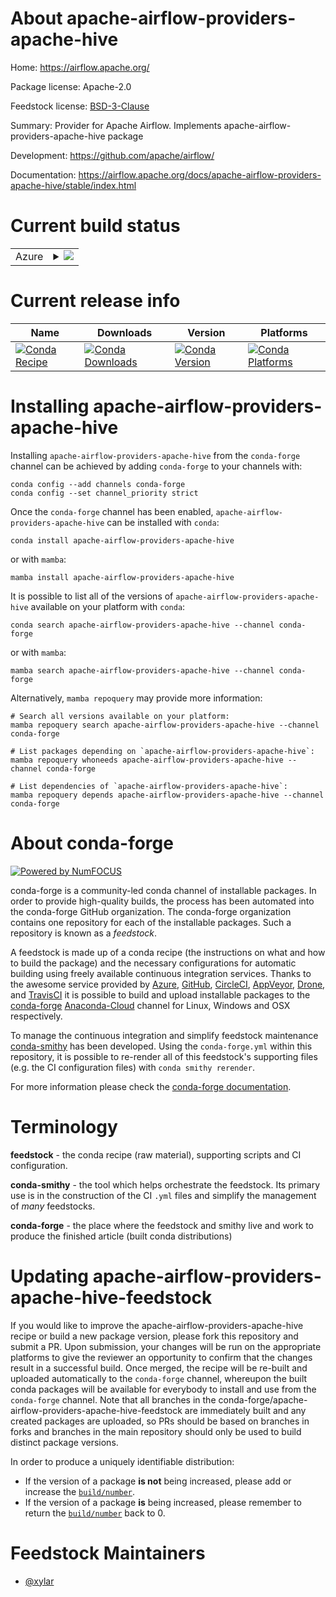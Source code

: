About apache-airflow-providers-apache-hive
==========================================

Home: https://airflow.apache.org/

Package license: Apache-2.0

Feedstock license: [BSD-3-Clause](https://github.com/conda-forge/apache-airflow-providers-apache-hive-feedstock/blob/main/LICENSE.txt)

Summary: Provider for Apache Airflow. Implements apache-airflow-providers-apache-hive package

Development: https://github.com/apache/airflow/

Documentation: https://airflow.apache.org/docs/apache-airflow-providers-apache-hive/stable/index.html

Current build status
====================


<table>
    
  <tr>
    <td>Azure</td>
    <td>
      <details>
        <summary>
          <a href="https://dev.azure.com/conda-forge/feedstock-builds/_build/latest?definitionId=11940&branchName=main">
            <img src="https://dev.azure.com/conda-forge/feedstock-builds/_apis/build/status/apache-airflow-providers-apache-hive-feedstock?branchName=main">
          </a>
        </summary>
        <table>
          <thead><tr><th>Variant</th><th>Status</th></tr></thead>
          <tbody><tr>
              <td>linux_64_python3.10.____cpython</td>
              <td>
                <a href="https://dev.azure.com/conda-forge/feedstock-builds/_build/latest?definitionId=11940&branchName=main">
                  <img src="https://dev.azure.com/conda-forge/feedstock-builds/_apis/build/status/apache-airflow-providers-apache-hive-feedstock?branchName=main&jobName=linux&configuration=linux_64_python3.10.____cpython" alt="variant">
                </a>
              </td>
            </tr><tr>
              <td>linux_64_python3.7.____cpython</td>
              <td>
                <a href="https://dev.azure.com/conda-forge/feedstock-builds/_build/latest?definitionId=11940&branchName=main">
                  <img src="https://dev.azure.com/conda-forge/feedstock-builds/_apis/build/status/apache-airflow-providers-apache-hive-feedstock?branchName=main&jobName=linux&configuration=linux_64_python3.7.____cpython" alt="variant">
                </a>
              </td>
            </tr><tr>
              <td>linux_64_python3.8.____cpython</td>
              <td>
                <a href="https://dev.azure.com/conda-forge/feedstock-builds/_build/latest?definitionId=11940&branchName=main">
                  <img src="https://dev.azure.com/conda-forge/feedstock-builds/_apis/build/status/apache-airflow-providers-apache-hive-feedstock?branchName=main&jobName=linux&configuration=linux_64_python3.8.____cpython" alt="variant">
                </a>
              </td>
            </tr><tr>
              <td>linux_64_python3.9.____cpython</td>
              <td>
                <a href="https://dev.azure.com/conda-forge/feedstock-builds/_build/latest?definitionId=11940&branchName=main">
                  <img src="https://dev.azure.com/conda-forge/feedstock-builds/_apis/build/status/apache-airflow-providers-apache-hive-feedstock?branchName=main&jobName=linux&configuration=linux_64_python3.9.____cpython" alt="variant">
                </a>
              </td>
            </tr><tr>
              <td>osx_64_python3.10.____cpython</td>
              <td>
                <a href="https://dev.azure.com/conda-forge/feedstock-builds/_build/latest?definitionId=11940&branchName=main">
                  <img src="https://dev.azure.com/conda-forge/feedstock-builds/_apis/build/status/apache-airflow-providers-apache-hive-feedstock?branchName=main&jobName=osx&configuration=osx_64_python3.10.____cpython" alt="variant">
                </a>
              </td>
            </tr><tr>
              <td>osx_64_python3.7.____cpython</td>
              <td>
                <a href="https://dev.azure.com/conda-forge/feedstock-builds/_build/latest?definitionId=11940&branchName=main">
                  <img src="https://dev.azure.com/conda-forge/feedstock-builds/_apis/build/status/apache-airflow-providers-apache-hive-feedstock?branchName=main&jobName=osx&configuration=osx_64_python3.7.____cpython" alt="variant">
                </a>
              </td>
            </tr><tr>
              <td>osx_64_python3.8.____cpython</td>
              <td>
                <a href="https://dev.azure.com/conda-forge/feedstock-builds/_build/latest?definitionId=11940&branchName=main">
                  <img src="https://dev.azure.com/conda-forge/feedstock-builds/_apis/build/status/apache-airflow-providers-apache-hive-feedstock?branchName=main&jobName=osx&configuration=osx_64_python3.8.____cpython" alt="variant">
                </a>
              </td>
            </tr><tr>
              <td>osx_64_python3.9.____cpython</td>
              <td>
                <a href="https://dev.azure.com/conda-forge/feedstock-builds/_build/latest?definitionId=11940&branchName=main">
                  <img src="https://dev.azure.com/conda-forge/feedstock-builds/_apis/build/status/apache-airflow-providers-apache-hive-feedstock?branchName=main&jobName=osx&configuration=osx_64_python3.9.____cpython" alt="variant">
                </a>
              </td>
            </tr><tr>
              <td>win_64_python3.10.____cpython</td>
              <td>
                <a href="https://dev.azure.com/conda-forge/feedstock-builds/_build/latest?definitionId=11940&branchName=main">
                  <img src="https://dev.azure.com/conda-forge/feedstock-builds/_apis/build/status/apache-airflow-providers-apache-hive-feedstock?branchName=main&jobName=win&configuration=win_64_python3.10.____cpython" alt="variant">
                </a>
              </td>
            </tr><tr>
              <td>win_64_python3.7.____cpython</td>
              <td>
                <a href="https://dev.azure.com/conda-forge/feedstock-builds/_build/latest?definitionId=11940&branchName=main">
                  <img src="https://dev.azure.com/conda-forge/feedstock-builds/_apis/build/status/apache-airflow-providers-apache-hive-feedstock?branchName=main&jobName=win&configuration=win_64_python3.7.____cpython" alt="variant">
                </a>
              </td>
            </tr><tr>
              <td>win_64_python3.8.____cpython</td>
              <td>
                <a href="https://dev.azure.com/conda-forge/feedstock-builds/_build/latest?definitionId=11940&branchName=main">
                  <img src="https://dev.azure.com/conda-forge/feedstock-builds/_apis/build/status/apache-airflow-providers-apache-hive-feedstock?branchName=main&jobName=win&configuration=win_64_python3.8.____cpython" alt="variant">
                </a>
              </td>
            </tr><tr>
              <td>win_64_python3.9.____cpython</td>
              <td>
                <a href="https://dev.azure.com/conda-forge/feedstock-builds/_build/latest?definitionId=11940&branchName=main">
                  <img src="https://dev.azure.com/conda-forge/feedstock-builds/_apis/build/status/apache-airflow-providers-apache-hive-feedstock?branchName=main&jobName=win&configuration=win_64_python3.9.____cpython" alt="variant">
                </a>
              </td>
            </tr>
          </tbody>
        </table>
      </details>
    </td>
  </tr>
</table>

Current release info
====================

| Name | Downloads | Version | Platforms |
| --- | --- | --- | --- |
| [![Conda Recipe](https://img.shields.io/badge/recipe-apache--airflow--providers--apache--hive-green.svg)](https://anaconda.org/conda-forge/apache-airflow-providers-apache-hive) | [![Conda Downloads](https://img.shields.io/conda/dn/conda-forge/apache-airflow-providers-apache-hive.svg)](https://anaconda.org/conda-forge/apache-airflow-providers-apache-hive) | [![Conda Version](https://img.shields.io/conda/vn/conda-forge/apache-airflow-providers-apache-hive.svg)](https://anaconda.org/conda-forge/apache-airflow-providers-apache-hive) | [![Conda Platforms](https://img.shields.io/conda/pn/conda-forge/apache-airflow-providers-apache-hive.svg)](https://anaconda.org/conda-forge/apache-airflow-providers-apache-hive) |

Installing apache-airflow-providers-apache-hive
===============================================

Installing `apache-airflow-providers-apache-hive` from the `conda-forge` channel can be achieved by adding `conda-forge` to your channels with:

```
conda config --add channels conda-forge
conda config --set channel_priority strict
```

Once the `conda-forge` channel has been enabled, `apache-airflow-providers-apache-hive` can be installed with `conda`:

```
conda install apache-airflow-providers-apache-hive
```

or with `mamba`:

```
mamba install apache-airflow-providers-apache-hive
```

It is possible to list all of the versions of `apache-airflow-providers-apache-hive` available on your platform with `conda`:

```
conda search apache-airflow-providers-apache-hive --channel conda-forge
```

or with `mamba`:

```
mamba search apache-airflow-providers-apache-hive --channel conda-forge
```

Alternatively, `mamba repoquery` may provide more information:

```
# Search all versions available on your platform:
mamba repoquery search apache-airflow-providers-apache-hive --channel conda-forge

# List packages depending on `apache-airflow-providers-apache-hive`:
mamba repoquery whoneeds apache-airflow-providers-apache-hive --channel conda-forge

# List dependencies of `apache-airflow-providers-apache-hive`:
mamba repoquery depends apache-airflow-providers-apache-hive --channel conda-forge
```


About conda-forge
=================

[![Powered by
NumFOCUS](https://img.shields.io/badge/powered%20by-NumFOCUS-orange.svg?style=flat&colorA=E1523D&colorB=007D8A)](https://numfocus.org)

conda-forge is a community-led conda channel of installable packages.
In order to provide high-quality builds, the process has been automated into the
conda-forge GitHub organization. The conda-forge organization contains one repository
for each of the installable packages. Such a repository is known as a *feedstock*.

A feedstock is made up of a conda recipe (the instructions on what and how to build
the package) and the necessary configurations for automatic building using freely
available continuous integration services. Thanks to the awesome service provided by
[Azure](https://azure.microsoft.com/en-us/services/devops/), [GitHub](https://github.com/),
[CircleCI](https://circleci.com/), [AppVeyor](https://www.appveyor.com/),
[Drone](https://cloud.drone.io/welcome), and [TravisCI](https://travis-ci.com/)
it is possible to build and upload installable packages to the
[conda-forge](https://anaconda.org/conda-forge) [Anaconda-Cloud](https://anaconda.org/)
channel for Linux, Windows and OSX respectively.

To manage the continuous integration and simplify feedstock maintenance
[conda-smithy](https://github.com/conda-forge/conda-smithy) has been developed.
Using the ``conda-forge.yml`` within this repository, it is possible to re-render all of
this feedstock's supporting files (e.g. the CI configuration files) with ``conda smithy rerender``.

For more information please check the [conda-forge documentation](https://conda-forge.org/docs/).

Terminology
===========

**feedstock** - the conda recipe (raw material), supporting scripts and CI configuration.

**conda-smithy** - the tool which helps orchestrate the feedstock.
                   Its primary use is in the construction of the CI ``.yml`` files
                   and simplify the management of *many* feedstocks.

**conda-forge** - the place where the feedstock and smithy live and work to
                  produce the finished article (built conda distributions)


Updating apache-airflow-providers-apache-hive-feedstock
=======================================================

If you would like to improve the apache-airflow-providers-apache-hive recipe or build a new
package version, please fork this repository and submit a PR. Upon submission,
your changes will be run on the appropriate platforms to give the reviewer an
opportunity to confirm that the changes result in a successful build. Once
merged, the recipe will be re-built and uploaded automatically to the
`conda-forge` channel, whereupon the built conda packages will be available for
everybody to install and use from the `conda-forge` channel.
Note that all branches in the conda-forge/apache-airflow-providers-apache-hive-feedstock are
immediately built and any created packages are uploaded, so PRs should be based
on branches in forks and branches in the main repository should only be used to
build distinct package versions.

In order to produce a uniquely identifiable distribution:
 * If the version of a package **is not** being increased, please add or increase
   the [``build/number``](https://docs.conda.io/projects/conda-build/en/latest/resources/define-metadata.html#build-number-and-string).
 * If the version of a package **is** being increased, please remember to return
   the [``build/number``](https://docs.conda.io/projects/conda-build/en/latest/resources/define-metadata.html#build-number-and-string)
   back to 0.

Feedstock Maintainers
=====================

* [@xylar](https://github.com/xylar/)

